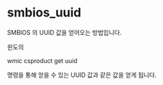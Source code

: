 # smbios_uuid

SMBIOS 의 UUID 값을 얻어오는 방법입니다.

윈도의 

wmic csproduct get uuid

명령을 통해 얻을 수 있는 UUID 값과 같은 값을 얻게 됩니다.

